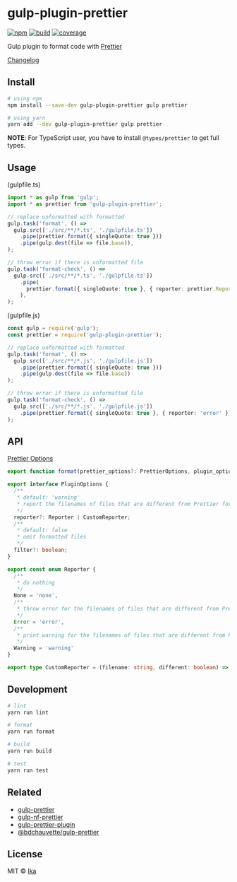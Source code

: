 # gulp-plugin-prettier

[![npm](https://img.shields.io/npm/v/gulp-plugin-prettier.svg)](https://www.npmjs.com/package/gulp-plugin-prettier)
[![build](https://img.shields.io/travis/ikatyang/gulp-plugin-prettier/master.svg)](https://travis-ci.org/ikatyang/gulp-plugin-prettier/builds)
[![coverage](https://img.shields.io/codecov/c/github/ikatyang/gulp-plugin-prettier/master.svg)](https://codecov.io/gh/ikatyang/gulp-plugin-prettier)

Gulp plugin to format code with [Prettier](https://github.com/prettier/prettier)

[Changelog](https://github.com/ikatyang/gulp-plugin-prettier/blob/master/CHANGELOG.md)

## Install

```sh
# using npm
npm install --save-dev gulp-plugin-prettier gulp prettier

# using yarn
yarn add --dev gulp-plugin-prettier gulp prettier
```

**NOTE**: For TypeScript user, you have to install `@types/prettier` to get full types.

## Usage

(gulpfile.ts)

```ts
import * as gulp from 'gulp';
import * as prettier from 'gulp-plugin-prettier';

// replace unformatted with formatted
gulp.task('format', () =>
  gulp.src(['./src/**/*.ts', './gulpfile.ts'])
    .pipe(prettier.format({ singleQuote: true }))
    .pipe(gulp.dest(file => file.base)),
);

// throw error if there is unformatted file
gulp.task('format-check', () =>
  gulp.src(['./src/**/*.ts', './gulpfile.ts'])
    .pipe(
      prettier.format({ singleQuote: true }, { reporter: prettier.Reporter.Error }),
    ),
);
```

(gulpfile.js)

```ts
const gulp = require('gulp');
const prettier = require('gulp-plugin-prettier');

// replace unformatted with formatted
gulp.task('format', () =>
  gulp.src(['./src/**/*.js', './gulpfile.js'])
    .pipe(prettier.format({ singleQuote: true }))
    .pipe(gulp.dest(file => file.base))
);

// throw error if there is unformatted file
gulp.task('format-check', () =>
  gulp.src(['./src/**/*.js', './gulpfile.js'])
    .pipe(prettier.format({ singleQuote: true }, { reporter: 'error' }))
);
```

## API

[Prettier Options](https://github.com/prettier/prettier#options)

```ts
export function format(prettier_options?: PrettierOptions, plugin_options?: PluginOptions): stream.Transform;

export interface PluginOptions {
  /**
   * default: 'warning'
   * report the filenames of files that are different from Prettier formatting
   */
  reporter?: Reporter | CustomReporter;
  /**
   * default: false
   * omit formatted files
   */
  filter?: boolean;
}

export const enum Reporter {
  /**
   * do nothing
   */
  None = 'none',
  /**
   * throw error for the filenames of files that are different from Prettier formatting
   */
  Error = 'error',
  /**
   * print warning for the filenames of files that are different from Prettier formatting
   */
  Warning = 'warning'
}

export type CustomReporter = (filename: string, different: boolean) => void;
```

## Development

```sh
# lint
yarn run lint

# format
yarn run format

# build
yarn run build

# test
yarn run test
```

## Related

- [gulp-prettier](https://github.com/bhargavrpatel/gulp-prettier)
- [gulp-nf-prettier](https://github.com/btholt/gulp-nf-prettier)
- [gulp-prettier-plugin](https://github.com/GAumala/gulp-prettier-plugin)
- [@bdchauvette/gulp-prettier](https://github.com/bdchauvette/gulp-prettier)

## License

MIT © [Ika](https://github.com/ikatyang)
